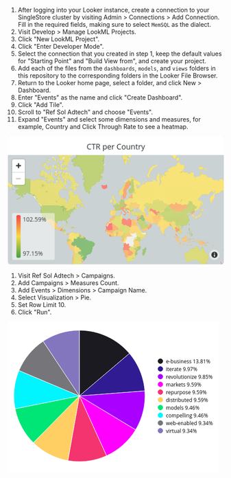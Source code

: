 1. After logging into your Looker instance, create a connection to your SingleStore cluster by visiting Admin > Connections > Add Connection. Fill in the required fields, making sure to select `MemSQL` as the dialect.
1. Visit Develop > Manage LookML Projects.
1. Click "New LookML Project".
1. Click "Enter Developer Mode".
1. Select the connection that you created in step 1, keep the default values for "Starting Point" and "Build View from", and create your project.
1. Add each of the files from the `dashboards`, `models`, and `views` folders in this repository to the corresponding folders in the Looker File Browser.
1. Return to the Looker home page, select a folder, and click New > Dashboard.
1. Enter "Events" as the name and click "Create Dashboard".
1. Click "Add Tile".
1. Scroll to "Ref Sol Adtech" and choose "Events".
1. Expand "Events" and select some dimensions and measures, for example, Country and Click Through Rate to see a heatmap.

![events_dashboard.png](events_dashboard.png)

1. Visit Ref Sol Adtech > Campaigns.
1. Add Campaigns > Measures Count.
1. Add Events > Dimensions > Campaign Name.
1. Select Visualization > Pie.
1. Set Row Limit 10.
1. Click "Run".


![campaigns_explore.png](campaigns_explore.png)
